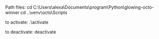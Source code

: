 Path files:
cd C:\Users\alexa\Documents\program\Python\glowing-octo-winner
cd ..\venv\octo\Scripts

to activate:
.\activate

to deactivate:
deactivate